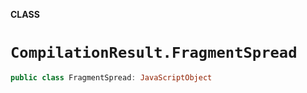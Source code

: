 **CLASS**

# `CompilationResult.FragmentSpread`

```swift
public class FragmentSpread: JavaScriptObject
```

